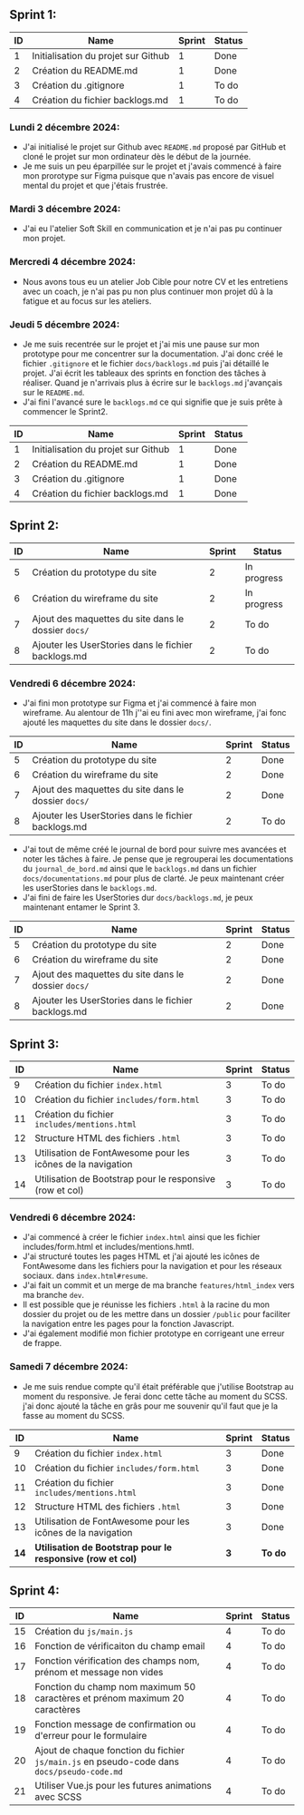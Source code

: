 ## Sprint 1:
|ID|Name|Sprint|Status|
|--|----|-------|------|
|1|Initialisation du projet sur Github|1|Done|
|2|Création du README.md|1|Done|
|3|Création du .gitignore|1|To do|
|4|Création du fichier backlogs.md|1|To do|

### Lundi 2 décembre 2024:
- J'ai initialisé le projet sur Github avec `README.md` proposé par GitHub et cloné le projet sur mon ordinateur dès le début de la journée. 
- Je me suis un peu éparpillée sur le projet et j'avais commencé à faire mon prorotype sur Figma puisque que n'avais pas encore de visuel mental du projet et que j'étais frustrée.

### Mardi 3 décembre 2024:
- J'ai eu l'atelier Soft Skill en communication et je n'ai pas pu continuer mon projet.

### Mercredi 4 décembre 2024:
- Nous avons tous eu un atelier Job Cible pour notre CV et les entretiens avec un coach, je n'ai pas pu non plus continuer mon projet dû à la fatigue et au focus sur les ateliers.

### Jeudi 5 décembre 2024:
- Je me suis recentrée sur le projet et j'ai mis une pause sur mon prototype pour me concentrer sur la documentation. J'ai donc créé le fichier `.gitignore` et le fichier `docs/backlogs.md` puis j'ai détaillé le projet. J'ai écrit les tableaux des sprints en fonction des tâches à réaliser. Quand je n'arrivais plus à écrire sur le `backlogs.md` j'avançais sur le `README.md`.
- J'ai fini l'avancé sure le `backlogs.md` ce qui signifie que je suis prête à commencer le Sprint2. 

|ID|Name|Sprint|Status|
|--|----|-------|------|
|1|Initialisation du projet sur Github|1|Done|
|2|Création du README.md|1|Done|
|3|Création du .gitignore|1| Done|
|4|Création du fichier backlogs.md|1|Done|

## Sprint 2:
|ID|Name|Sprint|Status|
|--|----|-------|-----|
|5|Création du prototype du site|2|In progress|
|6|Création du wireframe du site|2|In progress|
|7|Ajout des maquettes du site dans le dossier `docs/`|2|To do|
|8|Ajouter les UserStories dans le fichier backlogs.md|2|To do|

### Vendredi 6 décembre 2024:
- J'ai fini mon prototype sur Figma et j'ai commencé à faire mon wireframe. Au alentour de 11h j''ai eu fini avec mon wireframe, j'ai fonc ajouté les maquettes du site dans le dossier `docs/`. 

|ID|Name|Sprint|Status|
|--|----|-------|------|
|5|Création du prototype du site|2|Done|
|6|Création du wireframe du site|2|Done|
|7|Ajout des maquettes du site dans le dossier `docs/`|2|Done|
|8|Ajouter les UserStories dans le fichier backlogs.md|2|To do|

- J'ai tout de même créé le journal de bord pour suivre mes avancées et noter les tâches à faire. Je pense que je regrouperai les documentations du `journal_de_bord.md` ainsi que le `backlogs.md` dans un fichier `docs/documentations.md` pour plus de clarté.
Je peux maintenant créer les userStories  dans le `backlogs.md`.
- J'ai fini de faire les UserStories dur `docs/backlogs.md`, je peux maintenant entamer le Sprint 3.

|ID|Name|Sprint|Status|
|--|----|-------|------|
|5|Création du prototype du site|2|Done|
|6|Création du wireframe du site|2|Done|
|7|Ajout des maquettes du site dans le dossier `docs/`|2|Done|
|8|Ajouter les UserStories dans le fichier backlogs.md|2|Done|

## Sprint 3:
|ID|Name|Sprint|Status|
|--|----|-------|-----|
|9|Création du fichier `index.html`|3|To do|
|10|Création du fichier `includes/form.html`|3|To do|
|11|Création du fichier `includes/mentions.html`|3|To do|
|12|Structure HTML des fichiers `.html`|3|To do|
|13|Utilisation de FontAwesome pour les icônes de la navigation|3|To do|
|14|Utilisation de Bootstrap pour le responsive (row et col)|3|To do|

### Vendredi 6 décembre 2024:
- J'ai commencé à créer le fichier `index.html` ainsi que les fichier includes/form.html et includes/mentions.hmtl.
- J'ai structuré toutes les pages HTML et j'ai ajouté les icônes de FontAwesome dans les fichiers pour la navigation et pour les réseaux sociaux. dans `index.html#resume`.
- J'ai fait un commit et un  merge de ma branche `features/html_index` vers ma branche `dev`.
- Il est possible que je réunisse les fichiers `.html` à la racine du mon dossier du projet ou de les mettre dans un dossier `/public` pour faciliter la navigation entre les pages pour la fonction Javascript.
- J'ai également modifié mon fichier prototype en corrigeant une erreur de frappe.

### Samedi 7 décembre 2024:
- Je me suis rendue compte qu'il était préférable que j'utilise Bootstrap au moment du responsive. Je ferai donc cette tâche au moment du SCSS. j'ai donc ajouté la tâche en grâs pour me souvenir qu'il faut que je la fasse au moment du SCSS.

|ID|Name|Sprint|Status|
|--|----|-------|-----|
|9|Création du fichier `index.html`|3|Done|
|10|Création du fichier `includes/form.html`|3|Done|
|11|Création du fichier `includes/mentions.html`|3|Done|
|12|Structure HTML des fichiers `.html`|3|Done|
|13|Utilisation de FontAwesome pour les icônes de la navigation|3|Done|
|**14**|**Utilisation de Bootstrap pour le responsive (row et col)**|**3**|**To do**|

## Sprint 4:

|ID|Name|Sprint|Status|
|--|----|-------|-----|
|15|Création du `js/main.js`|4|To do|
|16|Fonction de vérificaiton du champ email|4|To do|
|17|Fonction vérification des champs nom, prénom et message non vides|4|To do|
|18|Fonction du champ nom maximum 50 caractères et prénom maximum 20 caractères|4|To do|
|19|Fonction message de confirmation ou d'erreur pour le formulaire|4|To do|
|20|Ajout de chaque fonction du fichier `js/main.js` en pseudo-code dans `docs/pseudo-code.md`|4|To do|
|21|Utiliser Vue.js pour les futures animations avec SCSS|4|To do|